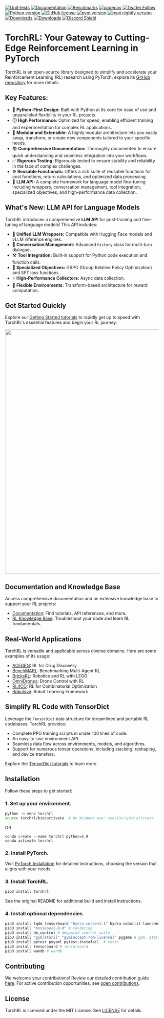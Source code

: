 [![Unit-tests](https://github.com/pytorch/rl/actions/workflows/test-linux.yml/badge.svg)](https://github.com/pytorch/rl/actions/workflows/test-linux.yml)
[![Documentation](https://img.shields.io/badge/Documentation-blue.svg)](https://pytorch.org/rl/)
[![Benchmarks](https://img.shields.io/badge/Benchmarks-blue.svg)](https://pytorch.github.io/rl/dev/bench/)
[![codecov](https://codecov.io/gh/pytorch/rl/branch/main/graph/badge.svg?token=HcpK1ILV6r)](https://codecov.io/gh/pytorch/rl)
[![Twitter Follow](https://img.shields.io/twitter/follow/torchrl1?style=social)](https://twitter.com/torchrl1)
[![Python version](https://img.shields.io/pypi/pyversions/torchrl.svg)](https://www.python.org/downloads/)
[![GitHub license](https://img.shields.io/badge/license-MIT-blue.svg)](https://github.com/pytorch/rl/blob/main/LICENSE)
<a href="https://pypi.org/project/torchrl"><img src="https://img.shields.io/pypi/v/torchrl" alt="pypi version"></a>
<a href="https://pypi.org/project/torchrl-nightly"><img src="https://img.shields.io/pypi/v/torchrl-nightly?label=nightly" alt="pypi nightly version"></a>
[![Downloads](https://static.pepy.tech/personalized-badge/torchrl?period=total&units=international_system&left_color=blue&right_color=orange&left_text=Downloads)](https://pepy.tech/project/torchrl)
[![Downloads](https://static.pepy.tech/personalized-badge/torchrl-nightly?period=total&units=international_system&left_color=blue&right_color=orange&left_text=Downloads%20(nightly))](https://pepy.tech/project/torchrl-nightly)
[![Discord Shield](https://dcbadge.vercel.app/api/server/cZs26Qq3Dd)](https://discord.gg/cZs26Qq3Dd)

# TorchRL: Your Gateway to Cutting-Edge Reinforcement Learning in PyTorch

TorchRL is an open-source library designed to simplify and accelerate your Reinforcement Learning (RL) research using PyTorch; explore its [GitHub repository](https://github.com/pytorch/rl) for more details.

## Key Features:

*   🐍 **Python-First Design:** Built with Python at its core for ease of use and unparalleled flexibility in your RL projects.
*   ⏱️ **High Performance:** Optimized for speed, enabling efficient training and experimentation for complex RL applications.
*   🧮 **Modular and Extensible:** A highly modular architecture lets you easily swap, transform, or create new components tailored to your specific needs.
*   📚 **Comprehensive Documentation:**  Thoroughly documented to ensure quick understanding and seamless integration into your workflows.
*   ✅ **Rigorous Testing:**  Rigorously tested to ensure stability and reliability in the face of complex challenges.
*   ⚙️ **Reusable Functionals:** Offers a rich suite of reusable functions for cost functions, return calculations, and optimized data processing.
*   🤖 **LLM API:** A complete framework for language model fine-tuning including wrappers, conversation management, tool integration, specialized objectives, and high-performance data collection.

## What's New: LLM API for Language Models

TorchRL introduces a comprehensive **LLM API** for post-training and fine-tuning of language models! This API includes:

*   🤖 **Unified LLM Wrappers:** Compatible with Hugging Face models and vLLM inference engines.
*   💬 **Conversation Management:** Advanced `History` class for multi-turn dialogue.
*   🛠️ **Tool Integration:** Built-in support for Python code execution and function calls.
*   🎯 **Specialized Objectives:** GRPO (Group Relative Policy Optimization) and SFT loss functions.
*   ⚡ **High-Performance Collectors:** Async data collection.
*   🔄 **Flexible Environments:** Transform-based architecture for reward computation.

## Get Started Quickly

Explore our [Getting Started tutorials](https://pytorch.org/rl/stable/index.html#getting-started) to rapidly get up to speed with TorchRL's essential features and begin your RL journey.

<p align="center">
  <img src="docs/ppo.png"  width="800" >
</p>

## Documentation and Knowledge Base

Access comprehensive documentation and an extensive knowledge base to support your RL projects:

*   [Documentation](https://pytorch.org/rl): Find tutorials, API references, and more.
*   [RL Knowledge Base](https://pytorch.org/rl/stable/reference/knowledge_base.html): Troubleshoot your code and learn RL fundamentals.

## Real-World Applications

TorchRL is versatile and applicable across diverse domains.  Here are some examples of its usage:

*   [ACEGEN](https://pubs.acs.org/doi/10.1021/acs.jcim.4c00895): RL for Drug Discovery
*   [BenchMARL](https://www.jmlr.org/papers/v25/23-1612.html): Benchmarking Multi-Agent RL
*   [BricksRL](https://arxiv.org/abs/2406.17490): Robotics and RL with LEGO
*   [OmniDrones](https://ieeexplore.ieee.org/abstract/document/10409589): Drone Control with RL
*   [RL4CO](https://arxiv.org/abs/2306.17100): RL for Combinatorial Optimization
*   [Robohive](https://proceedings.neurips.cc/paper_files/paper/2023/file/8a84a4341c375b8441b36836bb343d4e-Paper-Datasets_and_Benchmarks.pdf): Robot Learning Framework

## Simplify RL Code with TensorDict

Leverage the `TensorDict` data structure for streamlined and portable RL codebases.  TorchRL provides:

*   Complete PPO training scripts in under 100 lines of code.
*   An easy-to-use environment API.
*   Seamless data flow across environments, models, and algorithms.
*   Support for numerous tensor operations, including stacking, reshaping, and device transfers.

Explore the [TensorDict tutorials](https://pytorch.github.io/tensordict/) to learn more.

## Installation

Follow these steps to get started:

### 1. Set up your environment.
```bash
python -m venv torchrl
source torchrl/bin/activate  # On Windows use: venv\Scripts\activate
```

OR

```
conda create --name torchrl python=3.9
conda activate torchrl
```

### 2. Install PyTorch.
Visit [PyTorch Installation](https://pytorch.org/get-started/locally/) for detailed instructions, choosing the version that aligns with your needs.

### 3. Install TorchRL.

```bash
pip3 install torchrl
```
See the original README for additional build and install instructions.

### 4. Install optional dependencies
```bash
pip3 install tqdm tensorboard "hydra-core>=1.1" hydra-submitit-launcher
pip3 install "moviepy<2.0.0" # rendering
pip3 install dm_control # deepmind control suite
pip3 install "gym[atari]" "gym[accept-rom-license]" pygame # gym, atari games
pip3 install pytest pyyaml pytest-instafail  # tests
pip3 install tensorboard # tensorboard
pip3 install wandb # wandb
```
##  Contributing

We welcome your contributions! Review our detailed contribution guide [here](https://github.com/pytorch/rl/blob/main/CONTRIBUTING.md).  For active contribution opportunities, see [open contributions](https://github.com/pytorch/rl/issues/509).

## License

TorchRL is licensed under the MIT License. See [LICENSE](https://github.com/pytorch/rl/blob/main/LICENSE) for details.